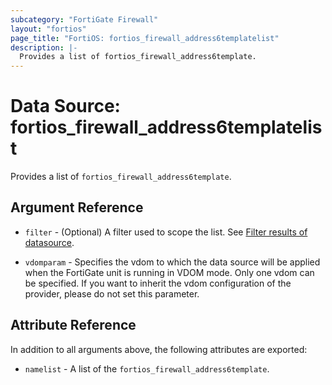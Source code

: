 ```yaml
---
subcategory: "FortiGate Firewall"
layout: "fortios"
page_title: "FortiOS: fortios_firewall_address6templatelist"
description: |-
  Provides a list of fortios_firewall_address6template.
---
```


# Data Source: fortios_firewall_address6templatelist
Provides a list of `fortios_firewall_address6template`.

## Argument Reference

* `filter` - (Optional) A filter used to scope the list. See [Filter results of datasource](https://registry.terraform.io/providers/fortinetdev/fortios/latest/docs/guides/fgt_filter).

* `vdomparam` - Specifies the vdom to which the data source will be applied when the FortiGate unit is running in VDOM mode. Only one vdom can be specified. If you want to inherit the vdom configuration of the provider, please do not set this parameter.

## Attribute Reference

In addition to all arguments above, the following attributes are exported:

* `namelist` -  A list of the `fortios_firewall_address6template`.
